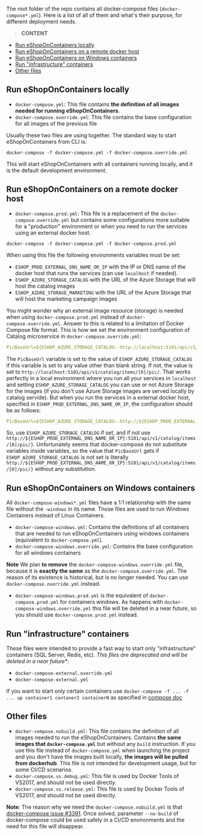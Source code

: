 The root folder of the repo contains all docker-compose files (`docker-compose*.yml`). Here is a list of all of them and what's their purpose, for different deployment needs.

> **CONTENT**

- [Run eShopOnContainers locally](#run-eshoponcontainers-locally)
- [Run eShopOnContainers on a remote docker host](#run-eshoponcontainers-on-a-remote-docker-host)
- [Run eShopOnContainers on Windows containers](#run-eshoponcontainers-on-windows-containers)
- [Run "infrastructure" containers](#run-%22infrastructure%22-containers)
- [Other files](#other-files)

## Run eShopOnContainers locally

* `docker-compose.yml`: This file contains **the definition of all images needed for running eShopOnContainers**.
* `docker-compose.override.yml`: This file contains the base configuration for all images of the previous file

Usually these two files are using together. The standard way to start eShopOnContainers from CLI is:

```console
docker-compose -f docker-compose.yml -f docker-compose.override.yml
```

This will start eShopOnContainers with all containers running locally, and it is the default development environment.

## Run eShopOnContainers on a remote docker host

* `docker-compose.prod.yml`: This file is a replacement of the `docker-compose.override.yml` but contains some configurations more suitable for a "production" environment or when you need to run the services using an external docker host.

```console
docker-compose -f docker-compose.yml -f docker-compose.prod.yml
```

When using this file the following environments variables must be set:

* `ESHOP_PROD_EXTERNAL_DNS_NAME_OR_IP` with the IP or DNS name of the docker host that runs the services (can use `localhost` if needed). 
* `ESHOP_AZURE_STORAGE_CATALOG` with the URL of the Azure Storage that will host the catalog images
* `ESHOP_AZURE_STORAGE_MARKETING` with the URL of the Azure Storage that will host the marketing campaign images

You might wonder why an external image resource (storage) is needed when using `docker-compose.prod.yml` instead of `docker-compose.override.yml`. Answer to this is related to a limitation of Docker Compose file format. This is how we set the environment configuration of Catalog microservice in `docker-compose.override.yml`:

```yml
PicBaseUrl=${ESHOP_AZURE_STORAGE_CATALOG:-http://localhost:5101/api/v1/catalog/items/[0]/pic/}
```

The `PicBaseUrl` variable is set to the value of `ESHOP_AZURE_STORAGE_CATALOG` if this variable is set to any value other than blank string. If not, the value is set to `http://localhost:5101/api/v1/catalog/items/[0]/pic/`. That works perfectly in a local environment where you run all your services in `localhost` and setting `ESHOP_AZURE_STORAGE_CATALOG` you can use or not Azure Storage for the images (if you don't use Azure Storage images are served locally by catalog servide). But when you run the services in a external docker host, specified in `ESHOP_PROD_EXTERNAL_DNS_NAME_OR_IP`, the configuration should be as follows:

```yml
PicBaseUrl=${ESHOP_AZURE_STORAGE_CATALOG:-http://${ESHOP_PROD_EXTERNAL_DNS_NAME_OR_IP}:5101/api/v1/catalog/items/[0]/pic/}
```

So, use `ESHOP_AZURE_STORAGE_CATALOG` if set, and if not use `http://${ESHOP_PROD_EXTERNAL_DNS_NAME_OR_IP}:5101/api/v1/catalog/items/[0]/pic/}`. Unfortunately seems that docker-compose do not substitute variables inside variables, so the value that `PicBaseUrl` gets if `ESHOP_AZURE_STORAGE_CATALOG` is not set is literally `http://${ESHOP_PROD_EXTERNAL_DNS_NAME_OR_IP}:5101/api/v1/catalog/items/[0]/pic/}` without any substitution.

## Run eShopOnContainers on Windows containers

All `docker-compose-windows*.yml` files have a 1:1 relationship with the same file without the `-windows` in its name. Those files are used to run Windows Containers instead of Linux Containers.

* `docker-compose-windows.yml`: Contains the definitions of all containers that are needed to run eShopOnContainers using windows containers (equivalent to `docker-compose.yml`).
* `docker-compose-windows.override.yml`: Contains the base configuration for all windows containers

**Note** We plan **to remove** the `docker-compose-windows.override.yml` file, because it is **exactly the same** as the `docker-compose.override.yml`. The reason of its existence is historical, but is no longer needed. You can use `docker-compose.override.yml` instead.

* `docker-compose-windows.prod.yml` is the equivalent of `docker-compose.prod.yml` for containers windows. As happens with `docker-compose-windows.override.yml` this file will be deleted in a near future, so you should use `docker-compose.prod.yml` instead.

## Run "infrastructure" containers

These files were intended to provide a fast way to start only "infrastructure" containers (SQL Server, Redis, etc). *This files are deprecated and will be deleted in a near future**:

* `docker-compose-external.override.yml`
* `docker-compose-external.yml`

If you want to start only certain containers use `docker-compose -f ... -f ... up container1 contaner2 containerN` as specified in [compose doc](https://docs.docker.com/compose/reference/up/)

## Other files

* `docker-compose.nobuild.yml`: This file contains the definition of all images needed to run the eShopOnContainers. Contains **the same images that `docker-compose.yml`** but without any `build` instruction. If you use this file instead of `docker-compose.yml` when launching the project and you don't have the images built locally, **the images will be pulled from dockerhub**. This file is not intended for development usage, but for some CI/CD scenarios.
* `docker-compose.vs.debug.yml`: This file is used by Docker Tools of VS2017, and should not be used directly.
* `docker-compose.vs.release.yml`: This file is used by Docker Tools of VS2017, and should not be used directly.

**Note**: The reason why we need the `docker-compose.nobuild.yml` is that [docker-compose issue #3391](https://github.com/docker/compose/issues/3391). Once solved, parameter `--no-build` of docker-compose could be used safely in a CI/CD environments and the need for this file will disappear.
